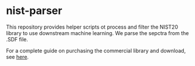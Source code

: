 # nist-parser

This repository provides helper scripts ot process and filter the NIST20 library to use downstream machine learning. We parse the sepctra from the .SDF file. 


For a complete guide on purchasing the commercial library and download, see [here](https://github.com/Roestlab/massformer).
